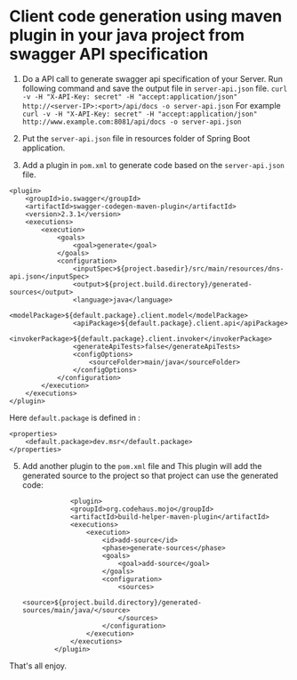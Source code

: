 # Client code generation using maven plugin in your java project from swagger API specification

1. Do a API call to generate swagger api specification of your Server.
Run following command and save the output file in `server-api.json` file.
 `curl -v -H "X-API-Key: secret" -H "accept:application/json" http://<server-IP>:<port>/api/docs -o server-api.json`
 For example
	 `curl -v -H "X-API-Key: secret" -H "accept:application/json" http://www.example.com:8081/api/docs -o server-api.json`
 
3. Put the `server-api.json` file in resources folder of Spring Boot application.
4. Add a plugin in `pom.xml` to generate code based on the `server-api.json` file. 
```
<plugin>
	<groupId>io.swagger</groupId>
	<artifactId>swagger-codegen-maven-plugin</artifactId>
	<version>2.3.1</version>
	<executions>
		<execution>
			<goals>
				<goal>generate</goal>
			</goals>
			<configuration>
				<inputSpec>${project.basedir}/src/main/resources/dns-api.json</inputSpec>
				<output>${project.build.directory}/generated-sources</output>
				<language>java</language>
				<modelPackage>${default.package}.client.model</modelPackage>
				<apiPackage>${default.package}.client.api</apiPackage>
				<invokerPackage>${default.package}.client.invoker</invokerPackage>
				<generateApiTests>false</generateApiTests>
				<configOptions>
					<sourceFolder>main/java</sourceFolder>
				</configOptions>
			</configuration>
		</execution>
	</executions>
</plugin>
```
Here `default.package` is defined in :
```
<properties>
	<default.package>dev.msr</default.package>
</properties>
``` 
5.  Add another plugin to the `pom.xml` file and This plugin will add the generated source to the project so that project can use the generated code:
    ```
				<plugin>
				<groupId>org.codehaus.mojo</groupId>
				<artifactId>build-helper-maven-plugin</artifactId>
				<executions>
					<execution>
						<id>add-source</id>
						<phase>generate-sources</phase>
						<goals>
							<goal>add-source</goal>
						</goals>
						<configuration>
							<sources>
								<source>${project.build.directory}/generated-sources/main/java/</source>
							</sources>
						</configuration>
					</execution>
				</executions>
			</plugin>
	```

That's all enjoy.
